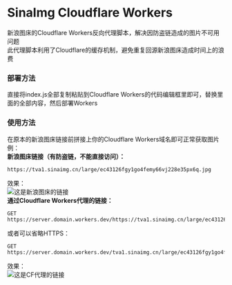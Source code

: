 # SinaImg Cloudflare Workers
新浪图床的Cloudflare Workers反向代理脚本，解决因防盗链造成的图片不可用问题<br>
此代理脚本利用了Cloudflare的缓存机制，避免重复回源新浪图床造成时间上的浪费

### 部署方法
直接将index.js全部复制粘贴到Cloudflare Workers的代码编辑框里即可，替换里面的全部内容，然后部署Workers

### 使用方法
在原本的新浪图床链接前拼接上你的Cloudflare Workers域名即可正常获取图片<br>
例：<br>
<b>新浪图床链接（有防盗链，不能直接访问）：</b>
```
https://tva1.sinaimg.cn/large/ec43126fgy1go4femy66vj228e35px6q.jpg
```
效果：<br>
![这是新浪图床的链接](https://tva1.sinaimg.cn/large/ec43126fgy1go4femy66vj228e35px6q.jpg "这是新浪图床的链接")<br>
<b>通过Cloudflare Workers代理的链接：</b>
```HTTP
GET https://server.domain.workers.dev/https://tva1.sinaimg.cn/large/ec43126fgy1go4femy66vj228e35px6q.jpg
```
或者可以省略HTTPS：
```HTTP
GET https://server.domain.workers.dev/tva1.sinaimg.cn/large/ec43126fgy1go4femy66vj228e35px6q.jpg
```
效果：<br>
![这是CF代理的链接](https://sinaimg.nahida.fun/tva1.sinaimg.cn/large/ec43126fgy1go4femy66vj228e35px6q.jpg "这是CF代理的链接")<br>
